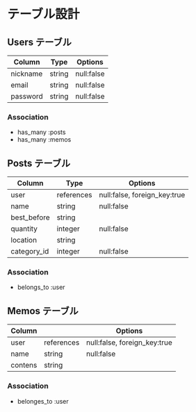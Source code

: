 # テーブル設計

## Users テーブル

| Column | Type     | Options                        |
| ---------| -------| ------------------------------ |
| nickname | string | null:false                     |
| email    | string | null:false                     |
| password | string | null:false                     |

### Association
- has_many :posts
- has_many :memos


## Posts テーブル

| Column      | Type       | Options                          |
| ----------- | ---------- | -------------------------------- |
| user        | references | null:false, foreign_key:true     |
| name        | string     | null:false                       |
| best_before | string     |                                  |
| quantity    | integer    | null:false                       |
| location    | string     |                                  |
| category_id | integer    | null:false                       |

### Association
- belongs_to :user


## Memos テーブル

| Column       |            | Options                         |
| ------------ | ---------- | ------------------------------- |
| user         | references | null:false, foreign_key:true    |
| name         | string     | null:false                      |
| contens      | string     |                                 |

### Association
- belonges_to :user